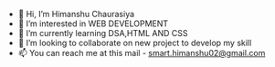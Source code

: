 - 👋 Hi, I’m Himanshu Chaurasiya
- 👀 I’m interested in WEB DEVELOPMENT
- 🌱 I’m currently learning DSA,HTML AND CSS
- 💞️ I’m looking to collaborate on new project to develop my skill
- 📫 You can reach me at this mail - smart.himanshu02@gmail.com

<!---
himanshu6392546795/himanshu6392546795 is a ✨ special ✨ repository because its `README.md` (this file) appears on your GitHub profile.
You can click the Preview link to take a look at your changes.
--->
